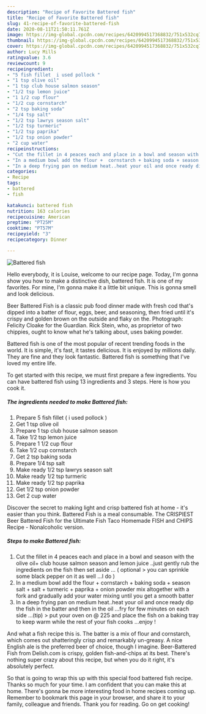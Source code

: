 ```yaml
---
description: "Recipe of Favorite Battered fish"
title: "Recipe of Favorite Battered fish"
slug: 41-recipe-of-favorite-battered-fish
date: 2020-08-11T21:50:11.761Z
image: https://img-global.cpcdn.com/recipes/6420994517368832/751x532cq70/battered-fish-recipe-main-photo.jpg
thumbnail: https://img-global.cpcdn.com/recipes/6420994517368832/751x532cq70/battered-fish-recipe-main-photo.jpg
cover: https://img-global.cpcdn.com/recipes/6420994517368832/751x532cq70/battered-fish-recipe-main-photo.jpg
author: Lucy Mills
ratingvalue: 3.6
reviewcount: 9
recipeingredient:
- "5 fish fillet  i used pollock "
- "1 tsp olive oil"
- "1 tsp club house salmon season"
- "1/2 tsp lemon juice"
- "1 1/2 cup flour"
- "1/2 cup cornstarch"
- "2 tsp baking soda"
- "1/4 tsp salt"
- "1/2 tsp lawrys season salt"
- "1/2 tsp turmeric"
- "1/2 tsp paprika"
- "1/2 tsp onion powder"
- "2 cup water"
recipeinstructions:
- "Cut the fillet in 4 peaces each and place in a bowl and season with the olive oil+ club house salmon season and lemon juice ..just gently rub the ingredients on the fish then set aside ... ( optional &gt; you can sprinkle some black pepper on it as well ...I do )"
- "In a medium bowl add the flour +  cornstarch + baking soda + season salt + salt + turmeric + paprika + onion powder mix altogether with a fork and gradually add your water mixing until you get a smooth batter"
- "In a deep frying pan on medium heat..heat your oil and once ready dip the fish in the batter and then in the oil ...fry for few minutes on each side ...(tip) &gt; put your oven on @ 225 and place the fish on a baking tray to keep warm while the rest of your fish cooks ...enjoy !"
categories:
- Recipe
tags:
- battered
- fish

katakunci: battered fish 
nutrition: 163 calories
recipecuisine: American
preptime: "PT25M"
cooktime: "PT57M"
recipeyield: "3"
recipecategory: Dinner

---
```



![Battered fish](https://img-global.cpcdn.com/recipes/6420994517368832/751x532cq70/battered-fish-recipe-main-photo.jpg)

Hello everybody, it is Louise, welcome to our recipe page. Today, I'm gonna show you how to make a distinctive dish, battered fish. It is one of my favorites. For mine, I'm gonna make it a little bit unique. This is gonna smell and look delicious.

Beer Battered Fish is a classic pub food dinner made with fresh cod that&#39;s dipped into a batter of flour, eggs, beer, and seasoning, then fried until it&#39;s crispy and golden brown on the outside and flaky on the. Photograph: Felicity Cloake for the Guardian. Rick Stein, who, as proprietor of two chippies, ought to know what he&#39;s talking about, uses baking powder.

Battered fish is one of the most popular of recent trending foods in the world. It is simple, it's fast, it tastes delicious. It is enjoyed by millions daily. They are fine and they look fantastic. Battered fish is something that I've loved my entire life.


To get started with this recipe, we must first prepare a few ingredients. You can have battered fish using 13 ingredients and 3 steps. Here is how you cook it.

<!--inarticleads1-->

##### The ingredients needed to make Battered fish:

1. Prepare 5 fish fillet ( i used pollock )
1. Get 1 tsp olive oil
1. Prepare 1 tsp club house salmon season
1. Take 1/2 tsp lemon juice
1. Prepare 1 1/2 cup flour
1. Take 1/2 cup cornstarch
1. Get 2 tsp baking soda
1. Prepare 1/4 tsp salt
1. Make ready 1/2 tsp lawrys season salt
1. Make ready 1/2 tsp turmeric
1. Make ready 1/2 tsp paprika
1. Get 1/2 tsp onion powder
1. Get 2 cup water


Discover the secret to making light and crisp battered fish at home - it&#39;s easier than you think. Battered Fish is a meal consumable. The CRISPIEST Beer Battered Fish for the Ultimate Fish Taco Homemade FISH and CHIPS Recipe - Nonalcoholic version. 

<!--inarticleads2-->

##### Steps to make Battered fish:

1. Cut the fillet in 4 peaces each and place in a bowl and season with the olive oil+ club house salmon season and lemon juice ..just gently rub the ingredients on the fish then set aside ... ( optional &gt; you can sprinkle some black pepper on it as well ...I do )
1. In a medium bowl add the flour +  cornstarch + baking soda + season salt + salt + turmeric + paprika + onion powder mix altogether with a fork and gradually add your water mixing until you get a smooth batter
1. In a deep frying pan on medium heat..heat your oil and once ready dip the fish in the batter and then in the oil ...fry for few minutes on each side ...(tip) &gt; put your oven on @ 225 and place the fish on a baking tray to keep warm while the rest of your fish cooks ...enjoy !


And what a fish recipe this is. The batter is a mix of flour and cornstarch, which comes out shatteringly crisp and remarkably un-greasy. A nice English ale is the preferred beer of choice, though I imagine. Beer-Battered Fish from Delish.com is crispy, golden fish-and-chips at its best. There&#39;s nothing super crazy about this recipe, but when you do it right, it&#39;s absolutely perfect. 

So that is going to wrap this up with this special food battered fish recipe. Thanks so much for your time. I am confident that you can make this at home. There's gonna be more interesting food in home recipes coming up. Remember to bookmark this page in your browser, and share it to your family, colleague and friends. Thank you for reading. Go on get cooking!
